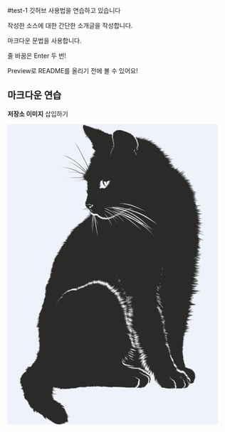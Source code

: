 #test-1
깃허브 사용법을 연습하고 있습니다

작성한 소스에 대한 간단한 소개글을 작성합니다.

마크다운 문법을 사용합니다.

줄 바꿈은 Enter 두 번!

Preview로 README를 올리기 전에 볼 수 있어요!

## 마크다운 연습

**저장소 이미지** 삽입하기

![프로필 이미지](./8fbe3cabb4051fc19c9bee45c776194f.jpg)
